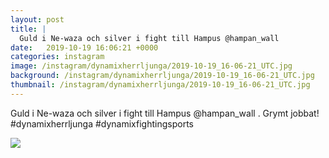 ```yaml
---
layout: post
title: |
  Guld i Ne-waza och silver i fight till Hampus @hampan_wall 
date:   2019-10-19 16:06:21 +0000
categories: instagram
image: /instagram/dynamixherrljunga/2019-10-19_16-06-21_UTC.jpg
background: /instagram/dynamixherrljunga/2019-10-19_16-06-21_UTC.jpg
thumbnail: /instagram/dynamixherrljunga/2019-10-19_16-06-21_UTC.jpg
---
```

Guld i Ne-waza och silver i fight till Hampus @hampan_wall . Grymt jobbat! #dynamixherrljunga #dynamixfightingsports



<img src='/www-dynamix-herrljunga/instagram/dynamixherrljunga/2019-10-19_16-06-21_UTC.jpg' class='img-fluid' />
